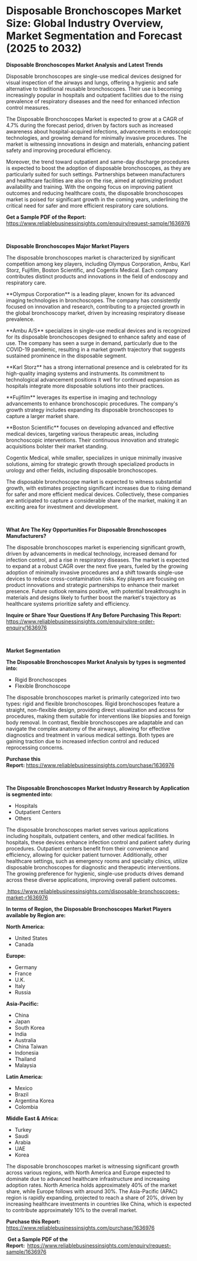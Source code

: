 <p><h1>Disposable Bronchoscopes Market Size: Global Industry Overview, Market Segmentation and Forecast (2025 to 2032)</h1></p><p><strong>Disposable Bronchoscopes Market Analysis and Latest Trends</strong></p>
<p><p>Disposable bronchoscopes are single-use medical devices designed for visual inspection of the airways and lungs, offering a hygienic and safe alternative to traditional reusable bronchoscopes. Their use is becoming increasingly popular in hospitals and outpatient facilities due to the rising prevalence of respiratory diseases and the need for enhanced infection control measures. </p><p>The Disposable Bronchoscopes Market is expected to grow at a CAGR of 4.7% during the forecast period, driven by factors such as increased awareness about hospital-acquired infections, advancements in endoscopic technologies, and growing demand for minimally invasive procedures. The market is witnessing innovations in design and materials, enhancing patient safety and improving procedural efficiency. </p><p>Moreover, the trend toward outpatient and same-day discharge procedures is expected to boost the adoption of disposable bronchoscopes, as they are particularly suited for such settings. Partnerships between manufacturers and healthcare facilities are also on the rise, aimed at optimizing product availability and training. With the ongoing focus on improving patient outcomes and reducing healthcare costs, the disposable bronchoscopes market is poised for significant growth in the coming years, underlining the critical need for safer and more efficient respiratory care solutions.</p></p>
<p><strong>Get a Sample PDF of the Report:&nbsp;</strong> <a href="https://www.reliablebusinessinsights.com/enquiry/request-sample/1636976?utm_campaign=2768&utm_medium=2&utm_source=Github&utm_content=ia&utm_term=13042025&utm_id=disposable-bronchoscopes">https://www.reliablebusinessinsights.com/enquiry/request-sample/1636976</a></p>
<p>&nbsp;</p>
<p><strong>Disposable Bronchoscopes Major Market Players</strong></p>
<p><p>The disposable bronchoscopes market is characterized by significant competition among key players, including Olympus Corporation, Ambu, Karl Storz, Fujifilm, Boston Scientific, and Cogentix Medical. Each company contributes distinct products and innovations in the field of endoscopy and respiratory care.</p><p>**Olympus Corporation** is a leading player, known for its advanced imaging technologies in bronchoscopes. The company has consistently focused on innovation and research, contributing to a projected growth in the global bronchoscopy market, driven by increasing respiratory disease prevalence.</p><p>**Ambu A/S** specializes in single-use medical devices and is recognized for its disposable bronchoscopes designed to enhance safety and ease of use. The company has seen a surge in demand, particularly due to the COVID-19 pandemic, resulting in a market growth trajectory that suggests sustained prominence in the disposable segment.</p><p>**Karl Storz** has a strong international presence and is celebrated for its high-quality imaging systems and instruments. Its commitment to technological advancement positions it well for continued expansion as hospitals integrate more disposable solutions into their practices.</p><p>**Fujifilm** leverages its expertise in imaging and technology advancements to enhance bronchoscopic procedures. The company's growth strategy includes expanding its disposable bronchoscopes to capture a larger market share.</p><p>**Boston Scientific** focuses on developing advanced and effective medical devices, targeting various therapeutic areas, including bronchoscopic interventions. Their continuous innovation and strategic acquisitions bolster their market standing.</p><p>Cogentix Medical, while smaller, specializes in unique minimally invasive solutions, aiming for strategic growth through specialized products in urology and other fields, including disposable bronchoscopes.</p><p>The disposable bronchoscope market is expected to witness substantial growth, with estimates projecting significant increases due to rising demand for safer and more efficient medical devices. Collectively, these companies are anticipated to capture a considerable share of the market, making it an exciting area for investment and development.</p></p>
<p>&nbsp;</p>
<p><strong>What Are The Key Opportunities For Disposable Bronchoscopes Manufacturers?</strong></p>
<p><p>The disposable bronchoscopes market is experiencing significant growth, driven by advancements in medical technology, increased demand for infection control, and a rise in respiratory diseases. The market is expected to expand at a robust CAGR over the next five years, fueled by the growing adoption of minimally invasive procedures and a shift towards single-use devices to reduce cross-contamination risks. Key players are focusing on product innovations and strategic partnerships to enhance their market presence. Future outlook remains positive, with potential breakthroughs in materials and designs likely to further boost the market's trajectory as healthcare systems prioritize safety and efficiency.</p></p>
<p><strong>Inquire or Share Your Questions If Any Before Purchasing This Report:</strong> <a href="https://www.reliablebusinessinsights.com/enquiry/pre-order-enquiry/1636976?utm_campaign=2768&utm_medium=2&utm_source=Github&utm_content=ia&utm_term=13042025&utm_id=disposable-bronchoscopes">https://www.reliablebusinessinsights.com/enquiry/pre-order-enquiry/1636976</a></p>
<p>&nbsp;</p>
<p><strong>Market Segmentation</strong></p>
<p><strong>The Disposable Bronchoscopes Market Analysis by types is segmented into:</strong></p>
<p><ul><li>Rigid Bronchoscopes</li><li>Flexible Bronchoscope</li></ul></p>
<p><p>The disposable bronchoscopes market is primarily categorized into two types: rigid and flexible bronchoscopes. Rigid bronchoscopes feature a straight, non-flexible design, providing direct visualization and access for procedures, making them suitable for interventions like biopsies and foreign body removal. In contrast, flexible bronchoscopes are adaptable and can navigate the complex anatomy of the airways, allowing for effective diagnostics and treatment in various medical settings. Both types are gaining traction due to increased infection control and reduced reprocessing concerns.</p></p>
<p><strong>Purchase this Report:&nbsp;</strong><a href="https://www.reliablebusinessinsights.com/purchase/1636976?utm_campaign=2768&utm_medium=2&utm_source=Github&utm_content=ia&utm_term=13042025&utm_id=disposable-bronchoscopes">https://www.reliablebusinessinsights.com/purchase/1636976</a></p>
<p>&nbsp;</p>
<p><strong>The Disposable Bronchoscopes Market Industry Research by Application is segmented into:</strong></p>
<p><ul><li>Hospitals</li><li>Outpatient Centers</li><li>Others</li></ul></p>
<p><p>The disposable bronchoscopes market serves various applications including hospitals, outpatient centers, and other medical facilities. In hospitals, these devices enhance infection control and patient safety during procedures. Outpatient centers benefit from their convenience and efficiency, allowing for quicker patient turnover. Additionally, other healthcare settings, such as emergency rooms and specialty clinics, utilize disposable bronchoscopes for diagnostic and therapeutic interventions. The growing preference for hygienic, single-use products drives demand across these diverse applications, improving overall patient outcomes.</p></p>
<p><a href="https://www.reliablebusinessinsights.com/disposable-bronchoscopes-market-r1636976?utm_campaign=2768&utm_medium=2&utm_source=Github&utm_content=ia&utm_term=13042025&utm_id=disposable-bronchoscopes">&nbsp;https://www.reliablebusinessinsights.com/disposable-bronchoscopes-market-r1636976</a></p>
<p><strong>In terms of Region, the Disposable Bronchoscopes Market Players available by Region are:</strong></p>
<p>
    <p> <strong> North America: </strong>
        <ul>
            <li>United States</li>
            <li>Canada</li>
        </ul>
        </p> 
    <p> <strong> Europe: </strong>
        <ul>
            <li>Germany</li>
            <li>France</li>
            <li>U.K.</li>
            <li>Italy</li>
            <li>Russia</li>
        </ul>
        </p> 
    <p> <strong> Asia-Pacific: </strong>
        <ul>
            <li>China</li>
            <li>Japan</li>
            <li>South Korea</li>
            <li>India</li>
            <li>Australia</li>
            <li>China Taiwan</li>
            <li>Indonesia</li>
            <li>Thailand</li>
            <li>Malaysia</li>
        </ul>
        </p> 
    <p> <strong> Latin America: </strong>
        <ul>
            <li>Mexico</li>
            <li>Brazil</li>
            <li>Argentina Korea</li>
            <li>Colombia</li>
        </ul>
        </p> 
    <p> <strong> Middle East & Africa: </strong>
        <ul>
            <li>Turkey</li>
            <li>Saudi</li>
            <li>Arabia</li>
            <li>UAE</li>
            <li>Korea</li>
        </ul>
    </p>
    </p>
<p><p>The disposable bronchoscopes market is witnessing significant growth across various regions, with North America and Europe expected to dominate due to advanced healthcare infrastructure and increasing adoption rates. North America holds approximately 40% of the market share, while Europe follows with around 30%. The Asia-Pacific (APAC) region is rapidly expanding, projected to reach a share of 20%, driven by increasing healthcare investments in countries like China, which is expected to contribute approximately 10% to the overall market.</p></p>
<p><strong>Purchase this Report: </strong><a href="https://www.reliablebusinessinsights.com/purchase/1636976?utm_campaign=2768&utm_medium=2&utm_source=Github&utm_content=ia&utm_term=13042025&utm_id=disposable-bronchoscopes">https://www.reliablebusinessinsights.com/purchase/1636976</a></p>
<p>&nbsp;<strong>Get a Sample PDF of the Report:&nbsp;&nbsp;</strong><a href="https://www.reliablebusinessinsights.com/enquiry/request-sample/1636976?utm_campaign=2768&utm_medium=2&utm_source=Github&utm_content=ia&utm_term=13042025&utm_id=disposable-bronchoscopes">https://www.reliablebusinessinsights.com/enquiry/request-sample/1636976</a></p>
<p><strong></strong></p>
<p><p></p><p></p><p></p></p>